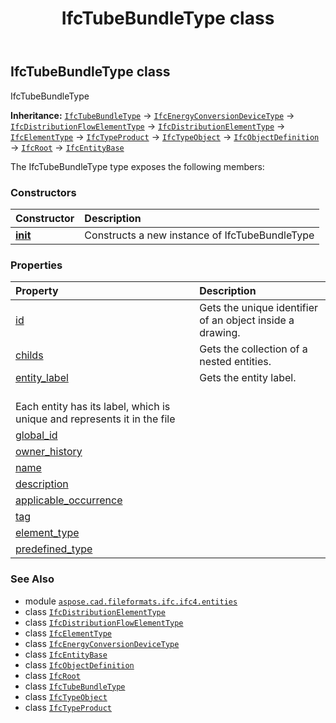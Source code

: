 ﻿---
title: IfcTubeBundleType class
second_title: Aspose.CAD for Python via .NET API References
description: 
type: docs
weight: 7360
url: /python-net/aspose.cad.fileformats.ifc.ifc4.entities/ifctubebundletype/
is_root: false
---

## IfcTubeBundleType class

IfcTubeBundleType



**Inheritance:** [`IfcTubeBundleType`](/cad/python-net/aspose.cad.fileformats.ifc.ifc4.entities/ifctubebundletype) → 
[`IfcEnergyConversionDeviceType`](/cad/python-net/aspose.cad.fileformats.ifc.ifc4.entities/ifcenergyconversiondevicetype) → 
[`IfcDistributionFlowElementType`](/cad/python-net/aspose.cad.fileformats.ifc.ifc4.entities/ifcdistributionflowelementtype) → 
[`IfcDistributionElementType`](/cad/python-net/aspose.cad.fileformats.ifc.ifc4.entities/ifcdistributionelementtype) → 
[`IfcElementType`](/cad/python-net/aspose.cad.fileformats.ifc.ifc4.entities/ifcelementtype) → 
[`IfcTypeProduct`](/cad/python-net/aspose.cad.fileformats.ifc.ifc4.entities/ifctypeproduct) → 
[`IfcTypeObject`](/cad/python-net/aspose.cad.fileformats.ifc.ifc4.entities/ifctypeobject) → 
[`IfcObjectDefinition`](/cad/python-net/aspose.cad.fileformats.ifc.ifc4.entities/ifcobjectdefinition) → 
[`IfcRoot`](/cad/python-net/aspose.cad.fileformats.ifc.ifc4.entities/ifcroot) → 
[`IfcEntityBase`](/cad/python-net/aspose.cad.fileformats.ifc/ifcentitybase)



The IfcTubeBundleType type exposes the following members:

### Constructors
| Constructor | Description |
| :- | :- |
| [__init__](/cad/python-net/aspose.cad.fileformats.ifc.ifc4.entities/ifctubebundletype/__init__/#) | Constructs a new instance of IfcTubeBundleType |


### Properties
| Property | Description |
| :- | :- |
| [id](/cad/python-net/aspose.cad.fileformats.ifc.ifc4.entities/ifctubebundletype/id) | Gets the unique identifier of an object inside a drawing. |
| [childs](/cad/python-net/aspose.cad.fileformats.ifc.ifc4.entities/ifctubebundletype/childs) | Gets the collection of a nested entities. |
| [entity_label](/cad/python-net/aspose.cad.fileformats.ifc.ifc4.entities/ifctubebundletype/entity_label) | Gets the entity label.<br/>Each entity has its label, which is unique and represents it in the file |
| [global_id](/cad/python-net/aspose.cad.fileformats.ifc.ifc4.entities/ifctubebundletype/global_id) |  |
| [owner_history](/cad/python-net/aspose.cad.fileformats.ifc.ifc4.entities/ifctubebundletype/owner_history) |  |
| [name](/cad/python-net/aspose.cad.fileformats.ifc.ifc4.entities/ifctubebundletype/name) |  |
| [description](/cad/python-net/aspose.cad.fileformats.ifc.ifc4.entities/ifctubebundletype/description) |  |
| [applicable_occurrence](/cad/python-net/aspose.cad.fileformats.ifc.ifc4.entities/ifctubebundletype/applicable_occurrence) |  |
| [tag](/cad/python-net/aspose.cad.fileformats.ifc.ifc4.entities/ifctubebundletype/tag) |  |
| [element_type](/cad/python-net/aspose.cad.fileformats.ifc.ifc4.entities/ifctubebundletype/element_type) |  |
| [predefined_type](/cad/python-net/aspose.cad.fileformats.ifc.ifc4.entities/ifctubebundletype/predefined_type) |  |



### See Also
* module [`aspose.cad.fileformats.ifc.ifc4.entities`](..)
* class [`IfcDistributionElementType`](/cad/python-net/aspose.cad.fileformats.ifc.ifc4.entities/ifcdistributionelementtype)
* class [`IfcDistributionFlowElementType`](/cad/python-net/aspose.cad.fileformats.ifc.ifc4.entities/ifcdistributionflowelementtype)
* class [`IfcElementType`](/cad/python-net/aspose.cad.fileformats.ifc.ifc4.entities/ifcelementtype)
* class [`IfcEnergyConversionDeviceType`](/cad/python-net/aspose.cad.fileformats.ifc.ifc4.entities/ifcenergyconversiondevicetype)
* class [`IfcEntityBase`](/cad/python-net/aspose.cad.fileformats.ifc/ifcentitybase)
* class [`IfcObjectDefinition`](/cad/python-net/aspose.cad.fileformats.ifc.ifc4.entities/ifcobjectdefinition)
* class [`IfcRoot`](/cad/python-net/aspose.cad.fileformats.ifc.ifc4.entities/ifcroot)
* class [`IfcTubeBundleType`](/cad/python-net/aspose.cad.fileformats.ifc.ifc4.entities/ifctubebundletype)
* class [`IfcTypeObject`](/cad/python-net/aspose.cad.fileformats.ifc.ifc4.entities/ifctypeobject)
* class [`IfcTypeProduct`](/cad/python-net/aspose.cad.fileformats.ifc.ifc4.entities/ifctypeproduct)
